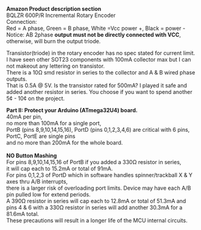 **Amazon Product description section**  
BQLZR 600P/R Incremental Rotary Encoder  
Connection:  
Red = A phase, Green = B phase, White =Vcc power +, Black = power -  
Notice: AB 2phase **output must not be directly connected with VCC**, otherwise, will burn the output triode.  

Transistor(triode) in the rotary encoder has no spec stated for current limit.  
I have seen other SOT23 components with 100mA collector max but I can not makeout any lettering on transistor.  
There is a 10Ω smd resistor in series to the collector and A & B wired phase outputs.  
That is 0.5A @ 5V. Is the transistor rated for 500mA? I played it safe and added another resistor in series. 
You choose if you want to spend another 5¢ - 10¢ on the project. <BR/>

**Part II: Protect your Arduino (ATmega32U4) board.**  
40mA per pin,  
no more than 100mA for a single port,  
PortB (pins 8,9,10,14,15,16), PortD (pins 0,1,2,3,4,6) are critical with 6 pins,  
PortC, PortE are single pins  
and no more than 200mA for the whole board. <BR/> <BR/>
**NO Button Mashing**  
For pins 8,9,10,14,15,16 of PortB if you added a 330Ω resistor in series,  
it will cap each to 15.2mA or total of 91mA. <BR/>
For pins 0,1,2,3 of PortD which in software handles spinner/trackball X & Y axes thru A/B interrupts,  
there is a larger risk of overloading port limits. Device may have each A/B pin pulled low for extend periods.  
A 390Ω resistor in series will cap each to 12.8mA or total of 51.3mA and  
pins 4 & 6 with a 330Ω resistor in series will add another 30.3mA for a 81.6mA total. <BR/>
These precautions will result in a longer life of the MCU internal circuits.
